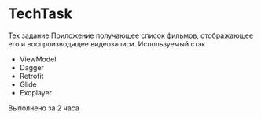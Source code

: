# TechTask

Тех задание
Приложение получающее список фильмов, отображающее его и воспроизводящее видеозаписи. 
Используемый стэк 
 - ViewModel
 - Dagger
 - Retrofit
 - Glide
 - Exoplayer
 
Выполнено за 2 часа
